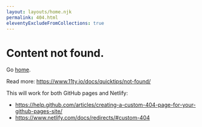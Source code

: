 ```yaml
---
layout: layouts/home.njk
permalink: 404.html
eleventyExcludeFromCollections: true
---
```


<h1>Content not found.</h1>

Go <a href="{{ '/' | url }}">home</a>.

Read more: https://www.11ty.io/docs/quicktips/not-found/

This will work for both GitHub pages and Netlify:

- https://help.github.com/articles/creating-a-custom-404-page-for-your-github-pages-site/
- https://www.netlify.com/docs/redirects/#custom-404
